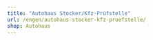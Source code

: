 ```yaml
---
title: "Autohaus Stocker/Kfz-Prüfstelle"
url: /engen/autohaus-stocker-kfz-pruefstelle/
shop: Autohaus
---
```

